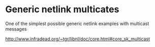 # Generic netlink multicates
One of the simplest possible generic netlink examples with multicast messages


http://www.infradead.org/~tgr/libnl/doc/core.html#core_sk_multicast
